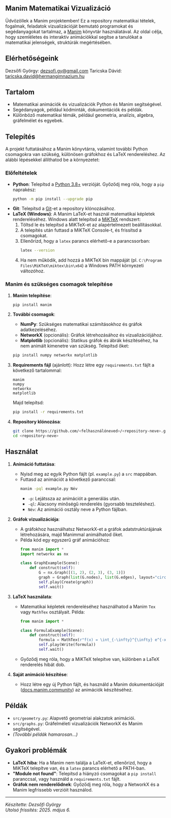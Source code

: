 ## Manim Matematikai Vizualizáció

Üdvözöllek a Manim projektemben! Ez a repository matematikai tételek, fogalmak, feladatok vizualizációját bemutató programokat és segédanyagokat tartalmaz, a [Manim](https://www.manim.community/) könyvtár használatával. Az oldal célja, hogy szemléletes és interaktív animációkkal segítse a tanulókat a matematikai jelenségek, struktúrák megértésében.

## Elérhetőségeink
Dezsőfi György: dezsofi.gy@gmail.com
Taricska Dávid: taricska.david@hermangimnazium.hu

## Tartalom
- Matematikai animációk és vizualizációk Python és Manim segítségével.
- Segédanyagok, például kódminták, dokumentációk és példák.
- Különböző matematikai témák, például geometria, analízis, algebra, gráfelmélet és egyebek.

## Telepítés
A projekt futtatásához a Manim könyvtárra, valamint további Python csomagokra van szükség, különösen gráfokhoz és LaTeX rendereléshez. Az alábbi lépésekkel állíthatod be a környezetet:

### Előfeltételek
- **Python**: Telepítsd a [Python 3.8+](https://www.python.org/downloads/) verzióját. Győződj meg róla, hogy a `pip` naprakész:
  ```bash
  python -m pip install --upgrade pip
  ```
- **Git**: Telepítsd a [Git](https://git-scm.com/downloads)-et a repository klónozásához.
- **LaTeX (Windows)**: A Manim LaTeX-et használ matematikai képletek rendereléséhez. Windows alatt telepítsd a [MiKTeX](https://miktex.org/download) rendszert:
  1. Töltsd le és telepítsd a MiKTeX-et az alapértelmezett beállításokkal.
  2. A telepítés után futtasd a MiKTeX Console-t, és frissítsd a csomagokat.
  3. Ellenőrizd, hogy a `latex` parancs elérhető-e a parancssorban:
     ```bash
     latex --version
     ```
  4. Ha nem működik, add hozzá a MiKTeX bin mappáját (pl. `C:\Program Files\MiKTeX\miktex\bin\x64`) a Windows PATH környezeti változóhoz.

### Manim és szükséges csomagok telepítése
1. **Manim telepítése**:
   ```bash
   pip install manim
   ```
2. **További csomagok**:
   - **NumPy**: Szükséges matematikai számításokhoz és gráfok adatkezeléséhez.
   - **NetworkX** (opcionális): Gráfok létrehozásához és vizualizációjához.
   - **Matplotlib** (opcionális): Statikus gráfok és ábrák készítéséhez, ha nem animált kimenetre van szükség.
   Telepítsd őket:
   ```bash
   pip install numpy networkx matplotlib
   ```
3. **Requirements fájl** (ajánlott):
   Hozz létre egy `requirements.txt` fájlt a következő tartalommal:
   ```
   manim
   numpy
   networkx
   matplotlib
   ```
   Majd telepítsd:
   ```bash
   pip install -r requirements.txt
   ```

4. **Repository klónozása**:
   ```bash
   git clone https://github.com/<felhasználóneved>/<repository-neve>.git
   cd <repository-neve>
   ```

## Használat
1. **Animáció futtatása**:
   - Nyisd meg az egyik Python fájlt (pl. `example.py`) a `src` mappában.
   - Futtasd az animációt a következő paranccsal:
     ```bash
     manim -pql example.py Név
     ```
     - `-p`: Lejátssza az animációt a generálás után.
     - `-ql`: Alacsony minőségű renderelés (gyorsabb teszteléshez).
     - `Név`: Az animáció osztály neve a Python fájlban.

2. **Gráfok vizualizációja**:
   - A gráfokhoz használhatsz NetworkX-et a gráfok adatstruktúrájának létrehozására, majd Manimmal animálhatod őket.
   - Példa kód egy egyszerű gráf animációhoz:
     ```python
     from manim import *
     import networkx as nx

     class GraphExample(Scene):
         def construct(self):
             G = nx.Graph([(1, 2), (2, 3), (3, 1)])
             graph = Graph(list(G.nodes), list(G.edges), layout="circular")
             self.play(Create(graph))
             self.wait()
     ```

3. **LaTeX használata**:
   - Matematikai képletek rendereléséhez használhatod a Manim `Tex` vagy `MathTex` osztályait. Példa:
     ```python
     from manim import *

     class FormulaExample(Scene):
         def construct(self):
             formula = MathTex(r"f(x) = \int_{-\infty}^{\infty} e^{-x^2} dx")
             self.play(Write(formula))
             self.wait()
     ```
   - Győződj meg róla, hogy a MiKTeX telepítve van, különben a LaTeX renderelés hibát dob.

4. **Saját animáció készítése**:
   - Hozz létre egy új Python fájlt, és használd a Manim dokumentációját ([docs.manim.community](https://docs.manim.community/en/stable/)) az animációk készítéséhez.

## Példák
- `src/geometry.py`: Alapvető geometriai alakzatok animációi.
- `src/graphs.py`: Gráfelméleti vizualizációk NetworkX és Manim segítségével.
- *(További példák hamarosan...)*

## Gyakori problémák
- **LaTeX hiba**: Ha a Manim nem találja a LaTeX-et, ellenőrizd, hogy a MiKTeX telepítve van, és a `latex` parancs elérhető a PATH-ban.
- **"Module not found"**: Telepítsd a hiányzó csomagokat a `pip install` paranccsal, vagy használd a `requirements.txt` fájlt.
- **Gráfok nem renderelődnek**: Győződj meg róla, hogy a NetworkX és a Manim legfrissebb verzióit használod.

---

*Készítette: Dezsőfi György*  
*Utolsó frissítés: 2025. május 6.*



